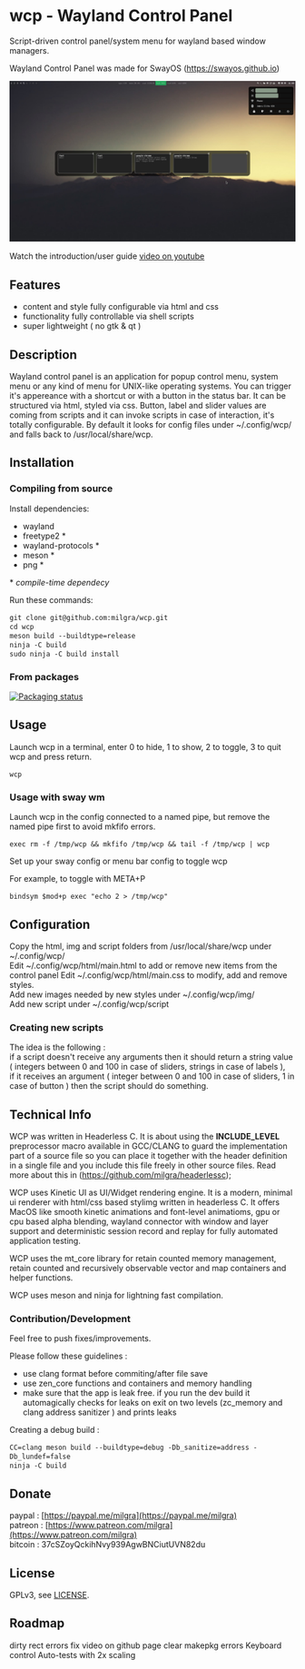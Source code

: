 # wcp - Wayland Control Panel

Script-driven control panel/system menu for wayland based window managers.

Wayland Control Panel was made for SwayOS (https://swayos.github.io)

[![alt text](screenshot.png)](https://www.youtube.com/watch?v=36wwQSg9PSk)

Watch the introduction/user guide [video on youtube](https://www.youtube.com/watch?v=36wwQSg9PSk)

## Features ##

- content and style fully configurable via html and css
- functionality fully controllable via shell scripts
- super lightweight ( no gtk & qt )

## Description ##

Wayland control panel is an application for popup control menu, system menu or any kind of menu for UNIX-like operating systems.
You can trigger it's appereance with a shortcut or with a button in the status bar.
It can be structured via html, styled via css.
Button, label and slider values are coming from scripts and it can invoke scripts in case of interaction, it's totally configurable.
By default it looks for config files under ~/.config/wcp/ and falls back to /usr/local/share/wcp.

## Installation

### Compiling from source

Install dependencies:

- wayland
- freetype2 \*
- wayland-protocols \*
- meson \*
- png \*

\* _compile-time dependecy_

Run these commands:

```
git clone git@github.com:milgra/wcp.git
cd wcp
meson build --buildtype=release
ninja -C build
sudo ninja -C build install
```

### From packages

[![Packaging status](https://repology.org/badge/tiny-repos/wcp.svg)](https://repology.org/project/wcp/versions)

## Usage

Launch wcp in a terminal, enter 0 to hide, 1 to show, 2 to toggle, 3 to quit wcp and press return.

```
wcp
```

### Usage with sway wm

Launch wcp in the config connected to a named pipe, but remove the named pipe first to avoid mkfifo errors.

```
exec rm -f /tmp/wcp && mkfifo /tmp/wcp && tail -f /tmp/wcp | wcp
```

Set up your sway config or menu bar config to toggle wcp

For example, to toggle with META+P
```
bindsym $mod+p exec "echo 2 > /tmp/wcp"
```

## Configuration

Copy the html, img and script folders from /usr/local/share/wcp under ~/.config/wcp/  
Edit ~/.config/wcp/html/main.html to add or remove new items from the control panel
Edit ~/.config/wcp/html/main.css to modify, add and remove styles.  
Add new images needed by new styles under ~/.config/wcp/img/  
Add new script under ~/.config/wcp/script  

### Creating new scripts

The idea is the following :  
if a script doesn't receive any arguments then it should return a string value ( integers between 0 and 100 in case of sliders, strings in case of labels ),  
if it receives an argument ( integer between 0 and 100 in case of sliders, 1 in case of button ) then the script should do something.

## Technical Info ##

WCP was written in Headerless C. It is about using the __INCLUDE_LEVEL__ preprocessor macro available in GCC/CLANG to guard the implementation part of a source file so you can place it together with the header definition in a single file and you include this file freely in other source files. Read more about this in (https://github.com/milgra/headerlessc);

WCP uses Kinetic UI as UI/Widget rendering engine. It is a modern, minimal ui renderer with html/css based stylimg written in headerless C. It offers MacOS like smooth kinetic animations and font-level animatioms, gpu or cpu based alpha blending, wayland connector with window and layer support and deterministic session record and replay for fully automated application testing.

WCP uses the mt_core library for retain counted memory management, retain counted and recursively observable vector and map containers and helper functions.

WCP uses meson and ninja for lightning fast compilation.

### Contribution/Development ##

Feel free to push fixes/improvements.

Please follow these guidelines :

- use clang format before commiting/after file save
- use zen_core functions and containers and memory handling
- make sure that the app is leak free. if you run the dev build it automagically checks for leaks on exit on two levels (zc_memory and clang address sanitizer ) and prints leaks

Creating a debug build :

```
CC=clang meson build --buildtype=debug -Db_sanitize=address -Db_lundef=false
ninja -C build
```

## Donate ##

paypal : [https://paypal.me/milgra](https://paypal.me/milgra)  
patreon : [https://www.patreon.com/milgra](https://www.patreon.com/milgra)  
bitcoin : 37cSZoyQckihNvy939AgwBNCiutUVN82du  

## License ##

GPLv3, see [LICENSE](/LICENSE).

## Roadmap ##

dirty rect errors fix
video on github page
clear makepkg errors
Keyboard control
Auto-tests with 2x scaling